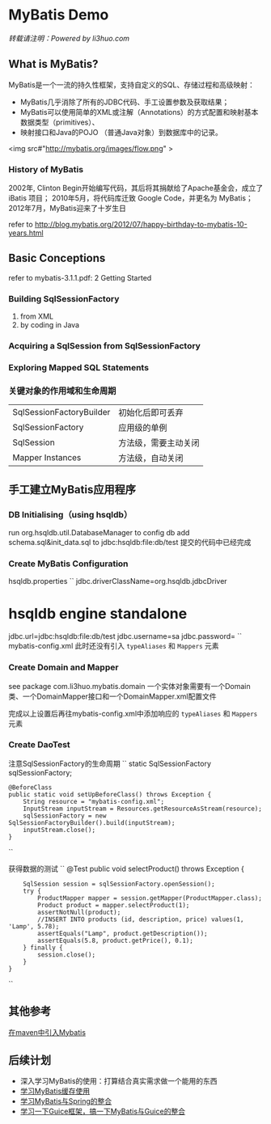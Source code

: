 # MyBatis Demo

*转载请注明：Powered by li3huo.com*

## What is MyBatis?

MyBatis是一个一流的持久性框架，支持自定义的SQL、存储过程和高级映射：

* MyBatis几乎消除了所有的JDBC代码、手工设置参数及获取结果；
* MyBatis可以使用简单的XML或注解（Annotations）的方式配置和映射基本数据类型（primitives）、
* 映射接口和Java的POJO （普通Java对象）到数据库中的记录。

<img src#"http://mybatis.org/images/flow.png" >

### History of MyBatis

2002年, Clinton Begin开始编写代码，其后将其捐献给了Apache基金会，成立了 iBatis 项目；
2010年5月，将代码库迁致 Google Code，并更名为 MyBatis；
2012年7月，MyBatis迎来了十岁生日

refer to http://blog.mybatis.org/2012/07/happy-birthday-to-mybatis-10-years.html

## Basic Conceptions

refer to mybatis-3.1.1.pdf: 2 Getting Started

### Building SqlSessionFactory
 1. from XML
 2. by coding in Java
 
### Acquiring a SqlSession from SqlSessionFactory

### Exploring Mapped SQL Statements

### 关键对象的作用域和生命周期

<table>
    <tr>
        <td>SqlSessionFactoryBuilder</td>
        <td>初始化后即可丢弃</td>
    </tr>
    <tr>
        <td>SqlSessionFactory</td>
        <td>应用级的单例</td>
    </tr>
    <tr>
        <td>SqlSession</td>
        <td>方法级，需要主动关闭</td>
    </tr>
    <tr>
        <td>Mapper Instances</td>
        <td>方法级，自动关闭</td>
    </tr>
</table>

## 手工建立MyBatis应用程序

### DB Initialising（using hsqldb）
run org.hsqldb.util.DatabaseManager to config db
add schema.sql&init_data.sql to jdbc:hsqldb:file:db/test
提交的代码中已经完成

### Create MyBatis Configuration
hsqldb.properties
``
jdbc.driverClassName=org.hsqldb.jdbcDriver
# hsqldb engine standalone
jdbc.url=jdbc:hsqldb:file:db/test
jdbc.username=sa
jdbc.password=
``
mybatis-config.xml
此时还没有引入 `typeAliases` 和 `Mappers` 元素

### Create Domain and Mapper
see package com.li3huo.mybatis.domain
一个实体对象需要有一个Domain类、一个DomainMapper接口和一个DomainMapper.xml配置文件

完成以上设置后再往mybatis-config.xml中添加响应的 `typeAliases` 和 `Mappers` 元素

### Create DaoTest

注意SqlSessionFactory的生命周期
``
	static SqlSessionFactory sqlSessionFactory;

	@BeforeClass
	public static void setUpBeforeClass() throws Exception {
		String resource = "mybatis-config.xml";
		InputStream inputStream = Resources.getResourceAsStream(resource);
		sqlSessionFactory = new SqlSessionFactoryBuilder().build(inputStream);
		inputStream.close();
	}
``

获得数据的测试
``
	@Test
	public void selectProduct() throws Exception {

		SqlSession session = sqlSessionFactory.openSession();
		try {
			ProductMapper mapper = session.getMapper(ProductMapper.class);
			Product product = mapper.selectProduct(1);
			assertNotNull(product);
			//INSERT INTO products (id, description, price) values(1, 'Lamp', 5.78);
			assertEquals("Lamp", product.getDescription());
			assertEquals(5.8, product.getPrice(), 0.1);
		} finally {
			session.close();
		}
	}
``

## 其他参考

[在maven中引入Mybatis](http://code.google.com/p/mybatis/wiki/DocMavenTutorial)

## 后续计划

* 深入学习MyBatis的使用：打算结合真实需求做一个能用的东西
* [学习MyBatis缓存使用](http://code.google.com/p/mybatis/wiki/Caches)
* [学习MyBatis与Spring的整合](http://code.google.com/p/mybatis/wiki/Spring)
* [学习一下Guice框架，搞一下MyBatis与Guice的整合](http://code.google.com/p/mybatis/wiki/Guice)

